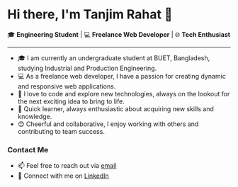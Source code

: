 # Hi there, I'm Tanjim Rahat 👋

🎓 **Engineering Student** | 💻 **Freelance Web Developer** | 🌐 **Tech Enthusiast**

---

- 🎓 I am currently an undergraduate student at BUET, Bangladesh, studying Industrial and Production Engineering.
- 💻 As a freelance web developer, I have a passion for creating dynamic and responsive web applications.
- 🌟 I love to code and explore new technologies, always on the lookout for the next exciting idea to bring to life.
- 🚀 Quick learner, always enthusiastic about acquiring new skills and knowledge.
- 😊 Cheerful and collaborative, I enjoy working with others and contributing to team success.

### Contact Me

- 📫 Feel free to reach out via [email](mailto:tanjim.rahat.dipto@gmail.com)
- 💼 Connect with me on [LinkedIn](https://www.linkedin.com/in/md-tanjim-rahat-544b92223/)

<!--
**tanjim-rahat/tanjim-rahat** is a ✨ _special_ ✨ repository because its `README.md` (this file) appears on your GitHub profile.

Here are some ideas to get you started:

- 🔭 I’m currently working on ...
- 🌱 I’m currently learning ...
- 👯 I’m looking to collaborate on ...
- 🤔 I’m looking for help with ...
- 💬 Ask me about ...
- 📫 How to reach me: ...
- 😄 Pronouns: ...
- ⚡ Fun fact: ...
-->
